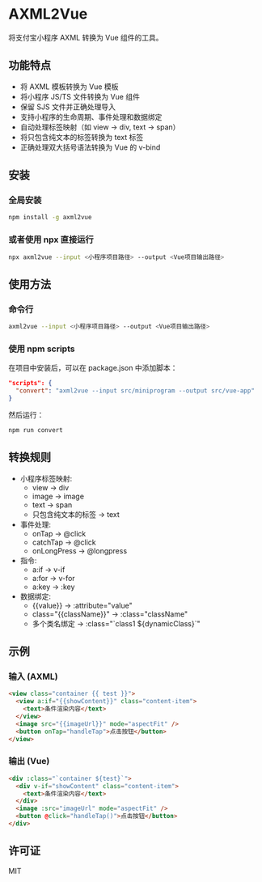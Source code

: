 # AXML2Vue

将支付宝小程序 AXML 转换为 Vue 组件的工具。

## 功能特点

- 将 AXML 模板转换为 Vue 模板
- 将小程序 JS/TS 文件转换为 Vue 组件
- 保留 SJS 文件并正确处理导入
- 支持小程序的生命周期、事件处理和数据绑定
- 自动处理标签映射（如 view -> div, text -> span）
- 将只包含纯文本的标签转换为 text 标签
- 正确处理双大括号语法转换为 Vue 的 v-bind

## 安装

### 全局安装

```bash
npm install -g axml2vue
```

### 或者使用 npx 直接运行

```bash
npx axml2vue --input <小程序项目路径> --output <Vue项目输出路径>
```

## 使用方法

### 命令行

```bash
axml2vue --input <小程序项目路径> --output <Vue项目输出路径>
```

### 使用 npm scripts

在项目中安装后，可以在 package.json 中添加脚本：

```json
"scripts": {
  "convert": "axml2vue --input src/miniprogram --output src/vue-app"
}
```

然后运行：

```bash
npm run convert
```

## 转换规则

- 小程序标签映射:
  - view -> div
  - image -> image
  - text -> span
  - 只包含纯文本的标签 -> text
- 事件处理:
  - onTap -> @click
  - catchTap -> @click
  - onLongPress -> @longpress
- 指令:
  - a:if -> v-if
  - a:for -> v-for
  - a:key -> :key
- 数据绑定:
  - {{value}} -> :attribute="value"
  - class="{{className}}" -> :class="className"
  - 多个类名绑定 -> :class="\`class1 ${dynamicClass}\`"

## 示例

### 输入 (AXML)

```html
<view class="container {{ test }}">
  <view a:if="{{showContent}}" class="content-item">
    <text>条件渲染内容</text>
  </view>
  <image src="{{imageUrl}}" mode="aspectFit" />
  <button onTap="handleTap">点击按钮</button>
</view>
```

### 输出 (Vue)

```html
<div :class="`container ${test}`">
  <div v-if="showContent" class="content-item">
    <text>条件渲染内容</text>
  </div>
  <image :src="imageUrl" mode="aspectFit" />
  <button @click="handleTap()">点击按钮</button>
</div>
```

## 许可证

MIT
